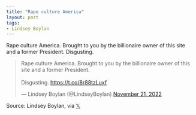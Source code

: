 ```yaml
---
title: "Rape culture America"
layout: post
tags:
- Lindsey Boylan
---
```


Rape culture America. Brought to you by the billionaire owner of this site and a former President. Disgusting.

<blockquote class="twitter-tweet"><p lang="en" dir="ltr">Rape culture America. Brought to you by the billionaire owner of this site and a former President. <br /><br />Disgusting. <a href="https://t.co/8r88tzLuxf">https://t.co/8r88tzLuxf</a></p>&mdash; Lindsey Boylan (@LindseyBoylan) <a href="https://twitter.com/LindseyBoylan/status/1594530272963596288?ref_src=twsrc%5Etfw">November 21, 2022</a></blockquote> <script async src="https://platform.twitter.com/widgets.js" charset="utf-8"></script>

Source: Lindsey Boylan, via [𝕏](https://x.com)

